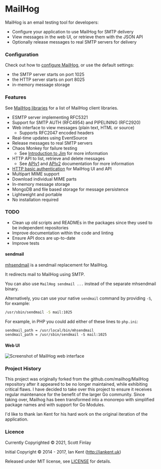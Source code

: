 MailHog 
=========

MailHog is an email testing tool for developers:

* Configure your application to use MailHog for SMTP delivery
* View messages in the web UI, or retrieve them with the JSON API
* Optionally release messages to real SMTP servers for delivery

### Configuration

Check out how to [configure MailHog](/docs/CONFIG.md), or use the default settings:
  * the SMTP server starts on port 1025
  * the HTTP server starts on port 8025
  * in-memory message storage

### Features

See [MailHog libraries](docs/LIBRARIES.md) for a list of MailHog client libraries.

* ESMTP server implementing RFC5321
* Support for SMTP AUTH (RFC4954) and PIPELINING (RFC2920)
* Web interface to view messages (plain text, HTML or source)
  * Supports RFC2047 encoded headers
* Real-time updates using EventSource
* Release messages to real SMTP servers
* Chaos Monkey for failure testing
  * See [Introduction to Jim](/docs/JIM.md) for more information
* HTTP API to list, retrieve and delete messages
  * See [APIv1](/docs/APIv1.md) and [APIv2](/docs/APIv2.md) documentation for more information
* [HTTP basic authentication](docs/Auth.md) for MailHog UI and API
* Multipart MIME support
* Download individual MIME parts
* In-memory message storage
* MongoDB and file based storage for message persistence
* Lightweight and portable
* No installation required

### TODO

* Clean up old scripts and READMEs in the packages since they used to be independent repositories
* Improve documentation within the code and linting
* Ensure API docs are up-to-date
* Improve tests

#### sendmail

[mhsendmail](./sendmail) is a sendmail replacement for MailHog.

It redirects mail to MailHog using SMTP.

You can also use `MailHog sendmail ...` instead of the separate mhsendmail binary.

Alternatively, you can use your native `sendmail` command by providing `-S`, for example:

```bash
/usr/sbin/sendmail -S mail:1025
```

For example, in PHP you could add either of these lines to `php.ini`:

```
sendmail_path = /usr/local/bin/mhsendmail
sendmail_path = /usr/sbin/sendmail -S mail:1025
```

#### Web UI

![Screenshot of MailHog web interface](/docs/MailHog.png "MailHog web interface")

### Project History

This project was originally forked from the github.com/mailhog/MailHog repository after it appeared to be no longer maintained, 
while exhibiting critical flaws. I have decided to take over this project to ensure it receives regular maintenance for 
the benefit of the larger Go community. Since taking over, Mailhog has been transformed into a monorepo with simplified package
names and with support for Go Modules.

I'd like to thank Ian Kent for his hard work on the original iteration of the application.

### Licence

Currently Copyrighted ©‎ 2021, Scott Finlay

Initial Copyright ©‎ 2014 - 2017, Ian Kent (http://iankent.uk)

Released under MIT license, see [LICENSE](LICENSE.md) for details.
